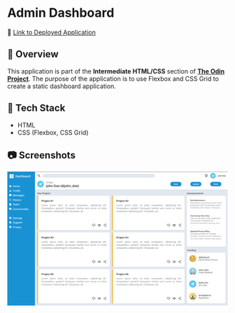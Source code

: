 # Admin Dashboard

📌 [Link to Deployed Application](https://awidener3.github.io/admin-dashboard)

## 🔎 Overview

This application is part of the **Intermediate HTML/CSS** section of [**The Odin Project**](https://www.theodinproject.com/). The purpose of the application is to use Flexbox and CSS Grid to create a static dashboard application.

## 🧩 Tech Stack
* HTML
* CSS (Flexbox, CSS Grid)

## 📷 Screenshots
![Preview of the admin dashboard](assets/preview/preview.png)
